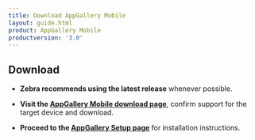 ```yaml
---
title: Download AppGallery Mobile
layout: guide.html
product: AppGallery Mobile
productversion: '3.0'
---
```


## Download
* **Zebra recommends using the latest release** whenever possible. 

* **Visit the [AppGallery Mobile download page](https://www.zebra.com/us/en/support-downloads/software/utilities/appgallery.html)**, confirm support for the target device and download. 

* **Proceed to the [AppGallery Setup page](https://developer.zebra.com/docs/DOC-3071)** for installation instructions. 






